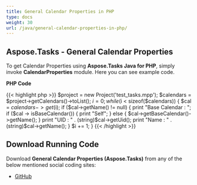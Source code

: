 ```yaml
---
title: General Calendar Properties in PHP
type: docs
weight: 30
url: /java/general-calendar-properties-in-php/
---
```


## **Aspose.Tasks - General Calendar Properties**
To get Calendar Properties using **Aspose.Tasks Java for PHP**, simply invoke **CalendarProperties** module. Here you can see example code.

**PHP Code**

{{< highlight php >}}
$project = new Project('test_tasks.mpp');
$calendars = $project->getCalendars()->toList();
$i = 0;
while ($i < sizeof($calendars)) {
    $cal = $calendars->get($i);
    if ($cal->getName() != null) {
        print "Base Calendar : ";
        if ($cal -> isBaseCalendar()) {
            print "Self";
        }
        else {
            $cal->getBaseCalendar()->getName();
        }
        print "UID : " . (string)$cal->getUid();
        print "Name : " . (string)$cal->getName();
}
$i += 1;
}
{{< /highlight >}}

## **Download Running Code**
Download **General Calendar Properties (Aspose.Tasks)** from any of the below mentioned social coding sites:

- [GitHub](https://github.com/aspose-tasks/Aspose.Tasks-for-Java/blob/master/Plugins/Aspose_Tasks_Java_for_PHP/src/aspose/tasks/WorkingWithCalendars/CalendarProperties.php)
